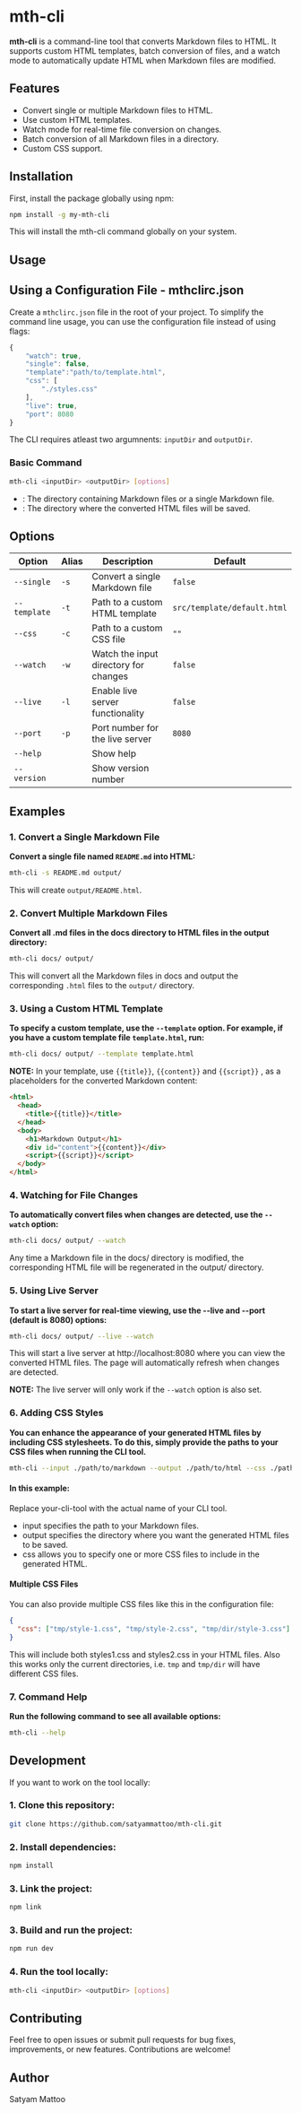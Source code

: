 # mth-cli

**mth-cli** is a command-line tool that converts Markdown files to HTML. It supports custom HTML templates, batch conversion of files, and a watch mode to automatically update HTML when Markdown files are modified.

## Features

- Convert single or multiple Markdown files to HTML.
- Use custom HTML templates.
- Watch mode for real-time file conversion on changes.
- Batch conversion of all Markdown files in a directory.
- Custom CSS support.

## Installation

First, install the package globally using npm:

```bash
npm install -g my-mth-cli
```

This will install the mth-cli command globally on your system.

## Usage

## Using a Configuration File - mthclirc.json
Create a `mthclirc.json` file in the root of your project.
To simplify the command line usage, you can use the configuration file instead of using flags:

```js
{
    "watch": true,
    "single": false,
    "template":"path/to/template.html",
    "css": [
        "./styles.css"
    ],
    "live": true,
    "port": 8080
}
```

The CLI requires atleast two argumnents: `inputDir` and `outputDir`.

### Basic Command

```bash
mth-cli <inputDir> <outputDir> [options]
```

- <inputDir>: The directory containing Markdown files or a single Markdown file.
- <outputDir>: The directory where the converted HTML files will be saved.

## Options

| Option       | Alias | Description                           | Default                     |
| ------------ | ----- | ------------------------------------- | --------------------------- |
| `--single`   | `-s`  | Convert a single Markdown file        | `false`                     |
| `--template` | `-t`  | Path to a custom HTML template        | `src/template/default.html` |
| `--css`      | `-c`  | Path to a custom CSS file             | `""`                        |
| `--watch`    | `-w`  | Watch the input directory for changes | `false`                     |
| `--live`     | `-l`  | Enable live server functionality      | `false`                     |
| `--port`     | `-p`  | Port number for the live server       | `8080`                      |
| `--help`     |       | Show help                             |                             |
| `--version`  |       | Show version number                   |                             |

## Examples

### 1. Convert a Single Markdown File

**Convert a single file named `README.md` into HTML:**

```bash
mth-cli -s README.md output/
```

This will create `output/README.html`.

### 2. Convert Multiple Markdown Files

**Convert all .md files in the docs directory to HTML files in the output directory:**

```bash
mth-cli docs/ output/
```

This will convert all the Markdown files in docs and output the corresponding `.html` files to the `output/` directory.

### 3. Using a Custom HTML Template

**To specify a custom template, use the `--template` option. For example, if you have a custom template file `template.html`, run:**

```bash
mth-cli docs/ output/ --template template.html
```

**NOTE:** In your template, use `{{title}}`, `{{content}}` and `{{script}}` , as a placeholders for the converted Markdown content:

```html
<html>
  <head>
    <title>{{title}}</title>
  </head>
  <body>
    <h1>Markdown Output</h1>
    <div id="content">{{content}}</div>
    <script>{{script}}</script>
  </body>
</html>
```

### 4. Watching for File Changes

**To automatically convert files when changes are detected, use the `--watch` option:**

```bash
mth-cli docs/ output/ --watch
```

Any time a Markdown file in the docs/ directory is modified, the corresponding HTML file will be regenerated in the output/ directory.

### 5. Using Live Server

**To start a live server for real-time viewing, use the --live and --port (default is 8080) options:**

```bash
mth-cli docs/ output/ --live --watch
```

This will start a live server at http://localhost:8080 where you can view the converted HTML files. The page will automatically refresh when changes are detected.

**NOTE:** The live server will only work if the `--watch` option is also set.

### 6. Adding CSS Styles

**You can enhance the appearance of your generated HTML files by including CSS stylesheets. To do this, simply provide the paths to your CSS files when running the CLI tool.**

```bash
mth-cli --input ./path/to/markdown --output ./path/to/html --css ./path/to/styles.css
```

#### In this example:

Replace your-cli-tool with the actual name of your CLI tool.

- input specifies the path to your Markdown files.
- output specifies the directory where you want the generated HTML files to be saved.
- css allows you to specify one or more CSS files to include in the generated HTML.

#### Multiple CSS Files

You can also provide multiple CSS files like this in the configuration file:

```json
{
  "css": ["tmp/style-1.css", "tmp/style-2.css", "tmp/dir/style-3.css"]
}
```

This will include both styles1.css and styles2.css in your HTML files. Also this works only the current directories, i.e. `tmp` and `tmp/dir` will have different CSS files.

### 7. Command Help

**Run the following command to see all available options:**

```bash
mth-cli --help
```

## Development

If you want to work on the tool locally:

### 1. Clone this repository:

```bash
git clone https://github.com/satyammattoo/mth-cli.git
```

### 2. Install dependencies:

```bash
npm install
```

### 3. Link the project:

```bash
npm link
```

### 3. Build and run the project:

```bash
npm run dev
```

### 4. Run the tool locally:

```bash
mth-cli <inputDir> <outputDir> [options]
```

## Contributing

Feel free to open issues or submit pull requests for bug fixes, improvements, or new features. Contributions are welcome!

## Author

Satyam Mattoo

